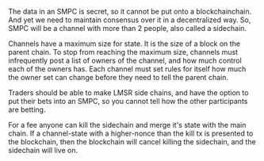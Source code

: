 The data in an SMPC is secret, so it cannot be put onto a blockchainchain. And yet we need to maintain consensus over it in a decentralized way. So, SMPC will be a channel with more than 2 people, also called a sidechain.

Channels have a maximum size for state. It is the size of a block on the parent chain. To stop from reaching the maximum size, channels must infrequently post a list of owners of the channel, and how much control each of the owners has. Each channel must set rules for itself how much the owner set can change before they need to tell the parent chain.

Traders should be able to make LMSR side chains, and have the option to put their bets into an SMPC, so you cannot tell how the other participants are betting.

For a fee anyone can kill the sidechain and merge it's state with the main chain. If a channel-state with a higher-nonce than the kill tx is presented to the blockchain, then the blockchain will cancel killing the sidechain, and the sidechain will live on.
